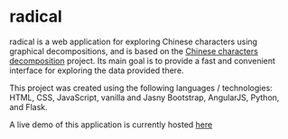# radical
radical is a web application for exploring Chinese characters using graphical decompositions, and is based on the [Chinese characters decomposition][wikicommons] project. Its main goal is to provide a fast and convenient interface for exploring the data provided there. 

This project was created using the following languages / technologies: HTML, CSS, JavaScript, vanilla and Jasny Bootstrap, AngularJS, Python, and Flask. 

A live demo of this application is currently hosted [here][radical]

[wikicommons]: https://commons.wikimedia.org/wiki/Commons:Chinese_characters_decomposition
[radical]: http://radical.jfanggg.com/#/
